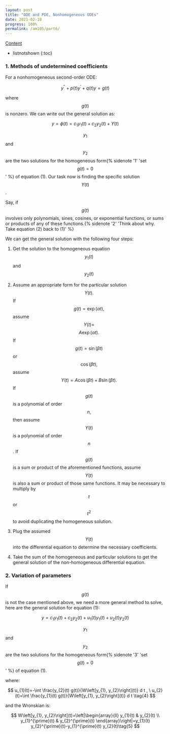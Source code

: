 ```yaml
---
layout: post
title: "ODE and PDE, Nonhomogeneous ODEs"
date: 2021-02-18
progress: 100%
permalink: /am105/part6/
---
```

[Content](https://minhuanli.github.io/notes/)

* listnotshown
{:toc}


### 1. Methods of undetermined coefficients

For a nonhomogeneous second-order ODE: 

$$
y^{\prime \prime}+p(t) y^{\prime}+q(t) y=g(t) \tag{1}
$$

where $$g(t)$$ is nonzero. We can write out the general solution as:

$$
y=\phi(t)=c_{1} y_{1}(t)+c_{2} y_{2}(t)+Y(t)\tag{2}
$$

$$y_1$$ and $$y_2$$ are the two solutions for the homogeneous form{% sidenote '1' 'set $$g(t)=0$$' %}  of equation (1). Our task now is finding the specific solution $$Y(t)$$.

Say, if $$g(t)$$ involves only polynomials, sines, cosines, or exponential functions, or sums or products of any of these functions.{% sidenote '2' 'Think about why. Take equation (2) back to (1)' %}

We can get the general solution with the following four steps:

1. Get the solution to the homogeneous equation $$y_1(t)$$ and $$y_2(t)$$

2. Assume an appropriate form for the particular solution $$Y(t) .$$ If $$g(t)=\exp (\alpha t),$$ assume $$Y(t)=$$ $$A \exp (\alpha t) .$$ If $$g(t)=\sin (\beta t)$$ or $$\cos (\beta t),$$ assume $$Y(t)=A \cos (\beta t)+B \sin (\beta t) .$$ If $$g(t)$$ is a polynomial of order $$n,$$ then assume $$Y(t)$$ is a polynomial of order $$n$$. If $$g(t)$$ is a sum or product of the aforementioned functions, assume $$Y(t)$$ is also a sum or product of those same functions. It may be necessary to multiply by $$t$$ or $$t^{2}$$ to avoid duplicating the homogeneous solution.

3. Plug the assumed $$Y (t)$$ into the differential equation to determine the necessary coefficients.

4. Take the sum of the homogeneous and particular solutions to get the general solution of the non-homogeneous differential equation.


### 2. Variation of parameters

If $$g(t)$$ is not the case mentioned above, we need a more general method to solve, here are the general solution for equation (1):

$$
y=c_{1} y_{1}(t)+c_{2} y_{2}(t)+u_{1}(t) y_{1}(t)+u_{2}(t) y_{2}(t)\tag{3}
$$

$$y_1$$ and $$y_2$$ are the two solutions for the homogeneous form{% sidenote '3' 'set $$g(t)=0$$' %}  of equation (1). 

where:

$$
u_{1}(t)=-\int \frac{y_{2}(t) g(t)}{W\left[y_{1}, y_{2}\right](t)} d t , \   u_{2}(t)=\int \frac{y_{1}(t) g(t)}{W\left[y_{1}, y_{2}\right](t)} d t \tag{4}
$$

and the Wronskian is:

$$
W\left[y_{1}, y_{2}\right](t)=\left|\begin{array}{ll}
y_{1}(t) & y_{2}(t) \\
y_{1}^{\prime}(t) & y_{2}^{\prime}(t)
\end{array}\right|=y_{1}(t) y_{2}^{\prime}(t)-y_{1}^{\prime}(t) y_{2}(t)\tag{5}
$$